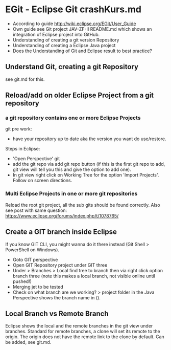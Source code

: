 # EGit - Eclipse Git crashKurs.md
* According to guide http://wiki.eclipse.org/EGit/User_Guide
* Own guide see Git project JAV-ZF-II README.md which shows an integration of Eclipse project into GitHub.
* Understanding of creating a git version Repository
* Understanding of creating a Eclipse Java project
* Does the Understanding of Git and Eclipse result to best practice?

## Understand Git, creating a git Repository
see git.md for this.

## Reload/add on older Eclipse Project from a git repository
### a git repository contains one or more Eclipse Projects
git pre work:
* have your repository up to date aka the version you want do use/restore.

Steps in Eclipse:
* 'Open Perspective' git
* add the git repo via add git repo button (if this is the first git repo to add, git view will tell you this and give the option to add one).
* In git view right click on Working Tree for the option 'Import Projects'. Follow on screen directions.
 
### Multi Eclipse Projects in one or more git repositories
Reload the root git project, all the sub gits should be found correctly.
Also see post with same question: https://www.eclipse.org/forums/index.php/t/1078765/

## Create a GIT branch inside Eclipse
If you know GIT CLI, you might wanna do it there instead (Git Shell > PowerShell on Windows).

* Goto GIT perspective
* Open GIT Repository project under GIT three
* Under > Branches > Local find tree to branch then via right click option branch three (note this makes a local branch, not visible online until pushed!)
* Merging jet to be tested
* Check on what branch are we working? > project folder in the Java Perspective shows the branch name in ().

## Local Branch vs Remote Branch
Eclipse shows the local and the remote branches in the git view under branches. Standard for remote branches, a clone will set its remote to the origin. The origin does not have the remote link to the clone by default. Can be added, see git.md.
